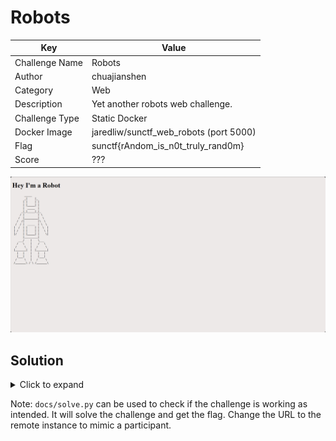 # Robots

| Key            | Value                                  |
|----------------|----------------------------------------|
| Challenge Name | Robots                                 |
| Author         | chuajianshen                           |
| Category       | Web                                    |
| Description    | Yet another robots web challenge.      |
| Challenge Type | Static Docker                          |
| Docker Image   | jaredliw/sunctf_web_robots (port 5000) |
| Flag           | sunctf{rAndom_is_n0t_truly_rand0m}     |
| Score          | ???                                    |

![Screenshot](docs/screenshot.png)

## Solution

<details>
<summary>Click to expand</summary>

1) Go to `/robots.txt` to discover `/codeGen.php` and `/flag.php`.
2) In `/codeGen.php`, there is a random number function with a fixed seed, causing it to produce the same number
   everytime. Copy and execute the code displayed to obtain the number.

    ```php
    $seed = 16062024;

    mt_srand($seed);
    
    for ($i = 0; $i <= 100; $i++){
        $secretcode = mt_rand();
    }

    echo $secretcode;
    ```

3) Input the number at `flag.php` to get the flag.

</details>

Note: `docs/solve.py` can be used to check if the challenge is working as intended. It will solve the challenge and get
the flag. Change the URL to the remote instance to mimic a participant.